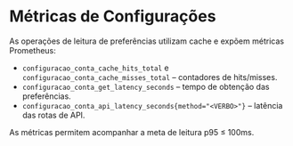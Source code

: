 # Métricas de Configurações

As operações de leitura de preferências utilizam cache e expõem métricas Prometheus:

- `configuracao_conta_cache_hits_total` e `configuracao_conta_cache_misses_total` – contadores de hits/misses.
- `configuracao_conta_get_latency_seconds` – tempo de obtenção das preferências.
- `configuracao_conta_api_latency_seconds{method="<VERBO>"}` – latência das rotas de API.

As métricas permitem acompanhar a meta de leitura p95 ≤ 100ms.
